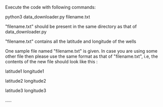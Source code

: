 Execute the code with following commands:

python3 data_downloader.py filename.txt

"filename.txt" should be present in the same directory as that of data_downloader.py

"filename.txt" contains all the latitude and longitude of the wells

One sample file named "filename.txt" is given. 
In case you are using some other file then please use the same format
as that of "filename.txt", i.e, the contents of the new file should look
like this : 

latitude1 longitude1

latitude2 longitude2

latitude3 longitude3

.....


